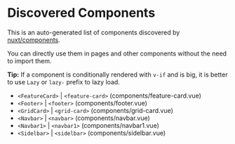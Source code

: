 # Discovered Components

This is an auto-generated list of components discovered by [nuxt/components](https://github.com/nuxt/components).

You can directly use them in pages and other components without the need to import them.

**Tip:** If a component is conditionally rendered with `v-if` and is big, it is better to use `Lazy` or `lazy-` prefix to lazy load.

- `<FeatureCard>` | `<feature-card>` (components/feature-card.vue)
- `<Footer>` | `<footer>` (components/footer.vue)
- `<GridCard>` | `<grid-card>` (components/grid-card.vue)
- `<Navbar>` | `<navbar>` (components/navbar.vue)
- `<Navbar1>` | `<navbar1>` (components/navbar1.vue)
- `<Sidelbar>` | `<sidelbar>` (components/sidelbar.vue)
